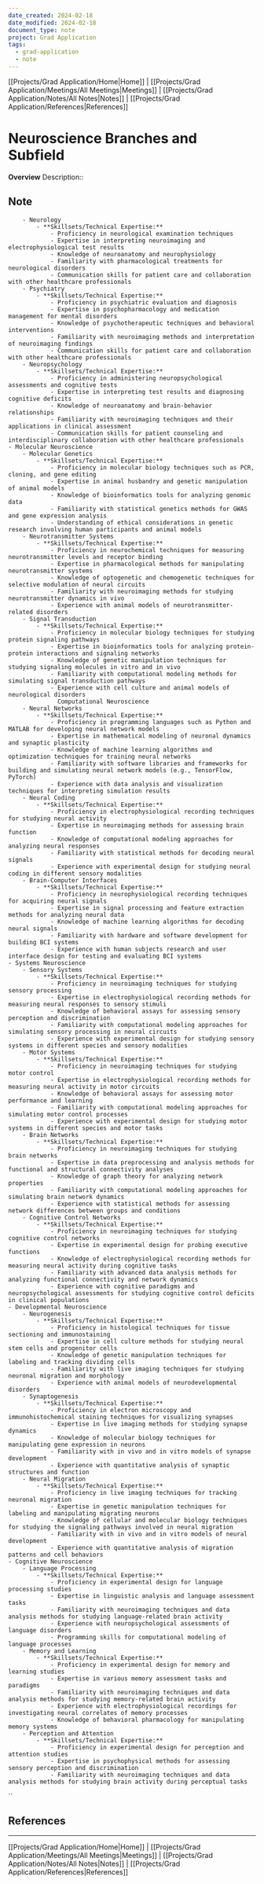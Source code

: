 ```yaml
---
date_created: 2024-02-18
date_modified: 2024-02-18
document_type: note
project: Grad Application
tags:
  - grad-application
  - note
---
```

[[Projects/Grad Application/Home|Home]] | [[Projects/Grad Application/Meetings/All Meetings|Meetings]] | [[Projects/Grad Application/Notes/All Notes|Notes]] | [[Projects/Grad Application/References|References]]
# Neuroscience Branches and Subfield
**Overview**
Description:: 

## Note
		- Neurology
			- **Skillsets/Technical Expertise:**
				- Proficiency in neurological examination techniques
				- Expertise in interpreting neuroimaging and electrophysiological test results
				- Knowledge of neuroanatomy and neurophysiology
				- Familiarity with pharmacological treatments for neurological disorders
				- Communication skills for patient care and collaboration with other healthcare professionals
		- Psychiatry
			- **Skillsets/Technical Expertise:**
				- Proficiency in psychiatric evaluation and diagnosis
				- Expertise in psychopharmacology and medication management for mental disorders
				- Knowledge of psychotherapeutic techniques and behavioral interventions
				- Familiarity with neuroimaging methods and interpretation of neuroimaging findings
				- Communication skills for patient care and collaboration with other healthcare professionals
		- Neuropsychology
			- **Skillsets/Technical Expertise:**
				- Proficiency in administering neuropsychological assessments and cognitive tests
				- Expertise in interpreting test results and diagnosing cognitive deficits
				- Knowledge of neuroanatomy and brain-behavior relationships
				- Familiarity with neuroimaging techniques and their applications in clinical assessment
				- Communication skills for patient counseling and interdisciplinary collaboration with other healthcare professionals
	- Molecular Neuroscience
		- Molecular Genetics
			- **Skillsets/Technical Expertise:**
				- Proficiency in molecular biology techniques such as PCR, cloning, and gene editing
				- Expertise in animal husbandry and genetic manipulation of animal models
				- Knowledge of bioinformatics tools for analyzing genomic data
				- Familiarity with statistical genetics methods for GWAS and gene expression analysis
				- Understanding of ethical considerations in genetic research involving human participants and animal models
		- Neurotransmitter Systems
			- **Skillsets/Technical Expertise:**
				- Proficiency in neurochemical techniques for measuring neurotransmitter levels and receptor binding
				- Expertise in pharmacological methods for manipulating neurotransmitter systems
				- Knowledge of optogenetic and chemogenetic techniques for selective modulation of neural circuits
				- Familiarity with neuroimaging methods for studying neurotransmitter dynamics in vivo
				- Experience with animal models of neurotransmitter-related disorders
		- Signal Transduction
			- **Skillsets/Technical Expertise:**
				- Proficiency in molecular biology techniques for studying protein signaling pathways
				- Expertise in bioinformatics tools for analyzing protein-protein interactions and signaling networks
				- Knowledge of genetic manipulation techniques for studying signaling molecules in vitro and in vivo
				- Familiarity with computational modeling methods for simulating signal transduction pathways
				- Experience with cell culture and animal models of neurological disorders
				  Computational Neuroscience
		- Neural Networks
			- **Skillsets/Technical Expertise:**
				- Proficiency in programming languages such as Python and MATLAB for developing neural network models
				- Expertise in mathematical modeling of neuronal dynamics and synaptic plasticity
				- Knowledge of machine learning algorithms and optimization techniques for training neural networks
				- Familiarity with software libraries and frameworks for building and simulating neural network models (e.g., TensorFlow, PyTorch)
				- Experience with data analysis and visualization techniques for interpreting simulation results
		- Neural Coding
			- **Skillsets/Technical Expertise:**
				- Proficiency in electrophysiological recording techniques for studying neural activity
				- Expertise in neuroimaging methods for assessing brain function
				- Knowledge of computational modeling approaches for analyzing neural responses
				- Familiarity with statistical methods for decoding neural signals
				- Experience with experimental design for studying neural coding in different sensory modalities
		- Brain-Computer Interfaces
			- **Skillsets/Technical Expertise:**
				- Proficiency in neurophysiological recording techniques for acquiring neural signals
				- Expertise in signal processing and feature extraction methods for analyzing neural data
				- Knowledge of machine learning algorithms for decoding neural signals
				- Familiarity with hardware and software development for building BCI systems
				- Experience with human subjects research and user interface design for testing and evaluating BCI systems
	- Systems Neuroscience
		- Sensory Systems
			- **Skillsets/Technical Expertise:**
				- Proficiency in neuroimaging techniques for studying sensory processing
				- Expertise in electrophysiological recording methods for measuring neural responses to sensory stimuli
				- Knowledge of behavioral assays for assessing sensory perception and discrimination
				- Familiarity with computational modeling approaches for simulating sensory processing in neural circuits
				- Experience with experimental design for studying sensory systems in different species and sensory modalities
		- Motor Systems
			- **Skillsets/Technical Expertise:**
				- Proficiency in neuroimaging techniques for studying motor control
				- Expertise in electrophysiological recording methods for measuring neural activity in motor circuits
				- Knowledge of behavioral assays for assessing motor performance and learning
				- Familiarity with computational modeling approaches for simulating motor control processes
				- Experience with experimental design for studying motor systems in different species and motor tasks
		- Brain Networks
			- **Skillsets/Technical Expertise:**
				- Proficiency in neuroimaging techniques for studying brain networks
				- Expertise in data preprocessing and analysis methods for functional and structural connectivity analyses
				- Knowledge of graph theory for analyzing network properties
				- Familiarity with computational modeling approaches for simulating brain network dynamics
				- Experience with statistical methods for assessing network differences between groups and conditions
		- Cognitive Control Networks
			- **Skillsets/Technical Expertise:**
				- Proficiency in neuroimaging techniques for studying cognitive control networks
				- Expertise in experimental design for probing executive functions
				- Knowledge of electrophysiological recording methods for measuring neural activity during cognitive tasks
				- Familiarity with advanced data analysis methods for analyzing functional connectivity and network dynamics
				- Experience with cognitive paradigms and neuropsychological assessments for studying cognitive control deficits in clinical populations
	- Developmental Neuroscience
		- Neurogenesis
			- **Skillsets/Technical Expertise:**
				- Proficiency in histological techniques for tissue sectioning and immunostaining
				- Expertise in cell culture methods for studying neural stem cells and progenitor cells
				- Knowledge of genetic manipulation techniques for labeling and tracking dividing cells
				- Familiarity with live imaging techniques for studying neuronal migration and morphology
				- Experience with animal models of neurodevelopmental disorders
		- Synaptogenesis
			- **Skillsets/Technical Expertise:**
				- Proficiency in electron microscopy and immunohistochemical staining techniques for visualizing synapses
				- Expertise in live imaging methods for studying synapse dynamics
				- Knowledge of molecular biology techniques for manipulating gene expression in neurons
				- Familiarity with in vivo and in vitro models of synapse development
				- Experience with quantitative analysis of synaptic structures and function
		- Neural Migration
			- **Skillsets/Technical Expertise:**
				- Proficiency in live imaging techniques for tracking neuronal migration
				- Expertise in genetic manipulation techniques for labeling and manipulating migrating neurons
				- Knowledge of cellular and molecular biology techniques for studying the signaling pathways involved in neural migration
				- Familiarity with in vivo and in vitro models of neural development
				- Experience with quantitative analysis of migration patterns and cell behaviors
	- Cognitive Neuroscience
		- Language Processing
			- **Skillsets/Technical Expertise:**
				- Proficiency in experimental design for language processing studies
				- Expertise in linguistic analysis and language assessment tasks
				- Familiarity with neuroimaging techniques and data analysis methods for studying language-related brain activity
				- Experience with neuropsychological assessments of language disorders
				- Programming skills for computational modeling of language processes
		- Memory and Learning
			- **Skillsets/Technical Expertise:**
				- Proficiency in experimental design for memory and learning studies
				- Expertise in various memory assessment tasks and paradigms
				- Familiarity with neuroimaging techniques and data analysis methods for studying memory-related brain activity
				- Experience with electrophysiological recordings for investigating neural correlates of memory processes
				- Knowledge of behavioral pharmacology for manipulating memory systems
		- Perception and Attention
			- **Skillsets/Technical Expertise:**
				- Proficiency in experimental design for perception and attention studies
				- Expertise in psychophysical methods for assessing sensory perception and discrimination
				- Familiarity with neuroimaging techniques and data analysis methods for studying brain activity during perceptual tasks
``

## References


---
[[Projects/Grad Application/Home|Home]] | [[Projects/Grad Application/Meetings/All Meetings|Meetings]] | [[Projects/Grad Application/Notes/All Notes|Notes]] | [[Projects/Grad Application/References|References]]
